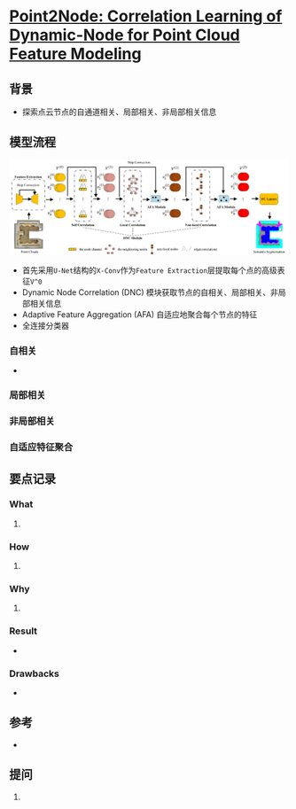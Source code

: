 # [Point2Node: Correlation Learning of Dynamic-Node for Point Cloud Feature Modeling](https://arxiv.org/abs/1912.10775)

## 背景
- 探索点云节点的自通道相关、局部相关、非局部相关信息
## 模型流程
![](p2n1.png)
- 首先采用`U-Net`结构的`X-Conv`作为`Feature Extraction`层提取每个点的高级表征`V^0`
- Dynamic Node Correlation (DNC) 模块获取节点的自相关、局部相关、非局部相关信息
- Adaptive Feature Aggregation (AFA) 自适应地聚合每个节点的特征
- 全连接分类器
### 自相关
- 
### 局部相关
### 非局部相关
### 自适应特征聚合
## 要点记录
### What
1. 
### How
1.
### Why
1.
### Result
- 
### Drawbacks
- 
## 参考
- 
## 提问
1. 
